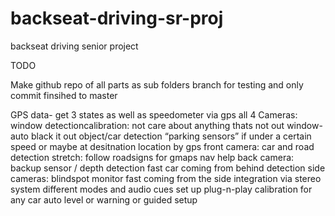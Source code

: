 # backseat-driving-sr-proj

backseat driving senior project


TODO

Make github repo of all parts as sub folders
	branch for testing and only commit finsihed to master

GPS data- get 3 states as well as speedometer via gps
all 4 Cameras:
	window detectioncalibration: not care about anything thats not out window-auto black it out
	object/car detection
	“parking sensors” if under a certain speed or maybe at desitnation location by gps
front camera:
	car and road detection
	stretch: follow roadsigns for gmaps nav help
back camera:
	backup sensor / depth detection
	fast car coming from behind detection
side cameras:
	blindspot monitor
	fast coming from the side
integration via stereo system
	different modes and audio cues
set up plug-n-play calibration for any car
	auto level or warning or guided setup
